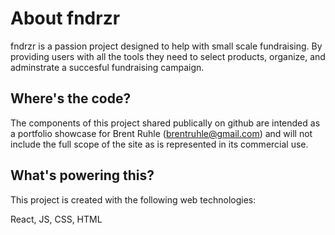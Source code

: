 # About fndrzr

fndrzr is a passion project designed to help with small scale fundraising. By providing users with all the tools they need to select products, organize, and adminstrate a succesful fundraising campaign.

## Where's the code?

The components of this project shared publically on github are intended as a portfolio showcase for Brent Ruhle (brentruhle@gmail.com) and will not include the full scope of the site as is represented in its commercial use.

## What's powering this?

This project is created with the following web technologies:

React, JS, CSS, HTML